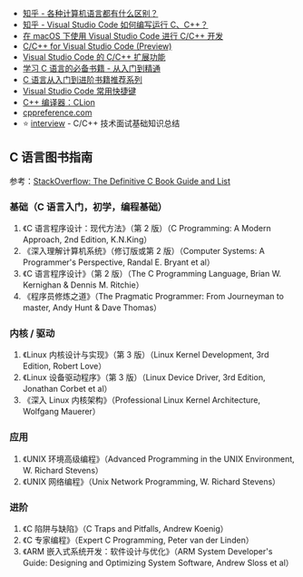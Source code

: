 * [知乎 - 各种计算机语言都有什么区别？](https://www.zhihu.com/question/284549387/answer/451046449)
* [知乎 - Visual Studio Code 如何编写运行 C、C++？
](https://www.zhihu.com/question/30315894)
* [在 macOS 下使用 Visual Studio Code 进行 C/C++ 开发](https://zhuanlan.zhihu.com/p/25006796)
* [C/C++ for Visual Studio Code (Preview)](https://code.visualstudio.com/docs/languages/cpp) 
* [Visual Studio Code 的 C/C++ 扩展功能](https://blogs.msdn.microsoft.com/c/2016/04/18/visual-studio-code%E7%9A%84cc%E6%89%A9%E5%B1%95%E5%8A%9F%E8%83%BD/)
* [学习 C 语言的必备书籍 - 从入门到精通](https://blog.csdn.net/IAMoldpan/article/details/78369911)
* [C 语言从入门到进阶书籍推荐系列](https://blog.csdn.net/xiaodingqq/article/details/82956488)
* [Visual Studio Code 常用快捷键
](https://lzw.me/a/vscode-visual-studio-code-shortcut.html)
* [C++ 编译器：CLion](http://www.jetbrains.com/clion/download/download-thanks.html)
* [cppreference.com](https://en.cppreference.com/w/)
* ⭐️ [interview](https://github.com/huihut/interview) - C/C++ 技术面试基础知识总结



## C 语言图书指南

参考：[StackOverflow: The Definitive C Book Guide and List](https://stackoverflow.com/questions/562303/the-definitive-c-book-guide-and-list/562377#562377)

### 基础（C 语言入门，初学，编程基础）
1. 《C 语言程序设计：现代方法》（第 2 版）（C Programming: A Modern Approach, 2nd Edition, K.N.King）
2. 《深入理解计算机系统》（修订版或第 2 版）（Computer Systems: A Programmer's Perspective, Randal E. Bryant et al）
3. 《C 语言程序设计》（第 2 版）（The C Programming Language, Brian W. Kernighan & Dennis M. Ritchie）
4. 《程序员修炼之道》（The Pragmatic Programmer: From Journeyman to master, Andy Hunt & Dave Thomas）
   
### 内核 / 驱动
1. 《Linux 内核设计与实现》（第 3 版）（Linux Kernel Development, 3rd Edition, Robert Love）
2. 《Linux 设备驱动程序》（第 3 版）（Linux Device Driver, 3rd Edition, Jonathan Corbet et al）
3. 《深入 Linux 内核架构》（Professional Linux Kernel Architecture, Wolfgang Mauerer）

### 应用
1. 《UNIX 环境高级编程》（Advanced Programming in the UNIX Environment, W. Richard Stevens）
2. 《UNIX 网络编程》（Unix Network Programming, W. Richard Stevens）

### 进阶
1. 《C 陷阱与缺陷》（C Traps and Pitfalls, Andrew Koenig）
2. 《C 专家编程》（Expert C Programming, Peter van der Linden）
3. 《ARM 嵌入式系统开发：软件设计与优化》（ARM System Developer's Guide: Designing and Optimizing System Software, Andrew Sloss et al）